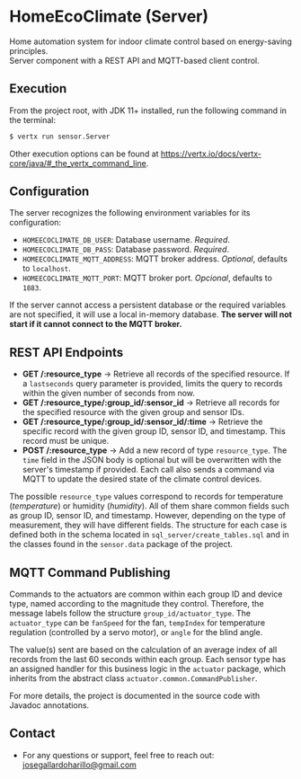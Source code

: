 # HomeEcoClimate (Server)

Home automation system for indoor climate control based on energy-saving principles.  
Server component with a REST API and MQTT-based client control.

## Execution

From the project root, with JDK 11+ installed, run the following command in the terminal:

```sh
$ vertx run sensor.Server
```

Other execution options can be found at <https://vertx.io/docs/vertx-core/java/#_the_vertx_command_line>.

## Configuration

The server recognizes the following environment variables for its configuration:

* `HOMEECOCLIMATE_DB_USER`: Database username. _Required_.
* `HOMEECOCLIMATE_DB_PASS`: Database password. _Required_.
* `HOMEECOCLIMATE_MQTT_ADDRESS`: MQTT broker address. _Optional_, defaults to `localhost`.
* `HOMEECOCLIMATE_MQTT_PORT`: MQTT broker port. _Opcional_, defaults to `1883`.

If the server cannot access a persistent database or the required variables are not specified, it will use a local in-memory database. **The server will not start if it cannot connect to the MQTT broker.**

## REST API Endpoints

* **GET /:resource_type** &rarr; Retrieve all records of the specified resource. If a `lastseconds` query parameter is provided, limits the query to records within the given number of seconds from now.
* **GET /:resource_type/:group_id/:sensor_id** &rarr; Retrieve all records for the specified resource with the given group and sensor IDs.
* **GET /:resource_type/:group_id/:sensor_id/:time** &rarr; Retrieve the specific record with the given group ID, sensor ID, and timestamp. This record must be unique.
* **POST /:resource_type** &rarr; Add a new record of type `resource_type`. The `time` field in the JSON body is optional but will be overwritten with the server's timestamp if provided. Each call also sends a command via MQTT to update the desired state of the climate control devices.

The possible `resource_type` values correspond to records for temperature (_temperature_) or humidity (_humidity_). All of them share common fields such as group ID, sensor ID, and timestamp. However, depending on the type of measurement, they will have different fields. The structure for each case is defined both in the schema located in `sql_server/create_tables.sql` and in the classes found in the `sensor.data` package of the project.

## MQTT Command Publishing

Commands to the actuators are common within each group ID and device type, named according to the magnitude they control. Therefore, the message labels follow the structure `group_id/actuator_type`. The `actuator_type` can be `fanSpeed` for the fan, `tempIndex` for temperature regulation (controlled by a servo motor), or `angle` for the blind angle.

The value(s) sent are based on the calculation of an average index of all records from the last 60 seconds within each group. Each sensor type has an assigned handler for this business logic in the `actuator` package, which inherits from the abstract class `actuator.common.CommandPublisher`.

For more details, the project is documented in the source code with Javadoc annotations.

## Contact
- For any questions or support, feel free to reach out: josegallardoharillo@gmail.com
